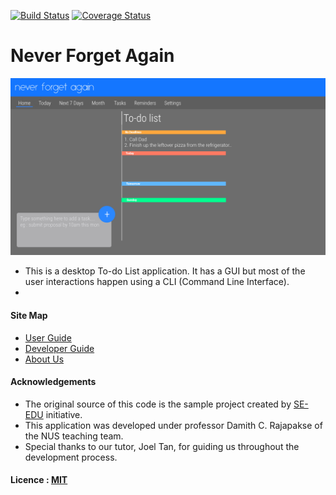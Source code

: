 [![Build Status](https://travis-ci.org/CS2103AUG2016-T17-C1/main.svg?branch=master)](https://travis-ci.org/CS2103AUG2016-T17-C1/main)
[![Coverage Status](https://coveralls.io/repos/github/se-edu/addressbook-level4/badge.svg?branch=master)](https://coveralls.io/github/se-edu/addressbook-level4?branch=master)

# Never Forget Again

<img src="docs/images/UI.png" width="600"><br>

* This is a desktop To-do List application. It has a GUI but most of the user interactions happen using
  a CLI (Command Line Interface).
*

#### Site Map
* [User Guide](docs/UserGuide.md)
* [Developer Guide](docs/DeveloperGuide.md)
* [About Us](docs/AboutUs.md)


#### Acknowledgements

* The original source of this code is the sample project created by [SE-EDU](https://github.com/se-edu/) initiative.
* This application was developed under professor Damith C. Rajapakse of the NUS teaching team.
* Special thanks to our tutor, Joel Tan, for guiding us throughout the development process.


#### Licence : [MIT](LICENSE)
